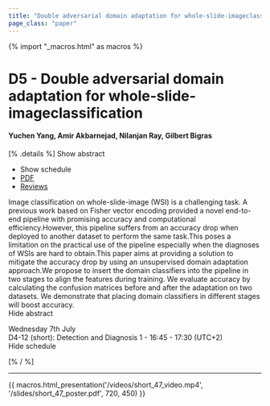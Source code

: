 ```yaml
---
title: "Double adversarial domain adaptation for whole-slide-imageclassification"
page_class: "paper"
---
```


{% import "_macros.html" as macros %}

# D5 - Double adversarial domain adaptation for whole-slide-imageclassification

#### Yuchen Yang, Amir Akbarnejad, Nilanjan Ray, Gilbert Bigras

[% .details %]
<a class="toggle_visibility" data-selector=".abstract" data-level="3">Show abstract</a>
- <a class="toggle_visibility" data-selector=".schedule" data-level="3">Show schedule</a>
- <a href="https://openreview.net/pdf?id=70gFxx5ytwh">PDF</a>
- <a href="https://openreview.net/forum?id=70gFxx5ytwh">Reviews</a>

<p>
    <span class="abstract">
        Image classification on whole-slide-image (WSI) is a challenging task. A previous work based on Fisher vector encoding provided a novel end-to-end pipeline with promising accuracy and computational efficiency.However, this pipeline suffers from an accuracy drop when deployed to another dataset to perform the same task.This poses a limitation on the practical use of the pipeline especially when the diagnoses of WSIs are hard to obtain.This paper aims at providing a solution to mitigate the accuracy drop by using an unsupervised domain adaptation approach.We propose to insert the domain classifiers into the pipeline in two stages to align the features during training. We evaluate accuracy by calculating the confusion matrices before and after the adaptation on two datasets. We demonstrate that placing domain classifiers in different stages will boost accuracy.
        <br>
        <span class="actions"><a class="toggle_visibility" data-level="2">Hide abstract</a></span>
    </span>
</p>

<p>
    <span class="schedule">
         Wednesday 7th July<br>D4-12 (short): Detection and Diagnosis 1 - 16:45 - 17:30 (UTC+2)
        <br>
        <span class="actions"><a class="toggle_visibility" data-level="2">Hide schedule</a></span>
    </span>
</p>

[% / %]


---

{{ macros.html_presentation('/videos/short_47_video.mp4', '/slides/short_47_poster.pdf', 720, 450) }}
